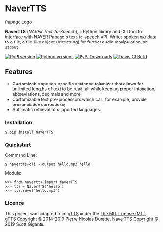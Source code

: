 # NaverTTS

[Papago Logo](papago.svg)

**NaverTTS** (*NAVER Text-to-Speech*), a Python library and CLI tool to interface with NAVER Papago's text-to-speech API. 
Writes spoken `mp3` data to a file, a file-like object (bytestring) for further audio
manipulation, or `stdout`.

[![PyPI version](https://img.shields.io/pypi/v/NaverTTS.svg)](https://pypi.org/project/NaverTTS/)
[![Python versions](https://img.shields.io/pypi/pyversions/NaverTTS.svg)](https://pypi.org/project/NaverTTS/)
[![PyPi Downloads](http://pepy.tech/badge/NaverTTS)](http://pepy.tech/project/NaverTTS)
[![Travis CI Build](https://api.travis-ci.com/KrishnaswamyLab/phate.svg?branch=master)](https://travis-ci.com/KrishnaswamyLab/PHATE)

## Features

-   Customizable speech-specific sentence tokenizer that allows for unlimited lengths of text to be read, all while keeping proper intonation, abbreviations, decimals and more;
-   Customizable text pre-processors which can, for example, provide pronunciation corrections;
-   Automatic retrieval of supported languages.

### Installation

    $ pip install NaverTTS

### Quickstart

Command Line:

    $ navertts-cli --output hello.mp3 hello

Module:

    >>> from navertts import NaverTTS
    >>> tts = NaverTTS('hello')
    >>> tts.save('hello.mp3')

### Licence

This project was adapted from [gTTS](https://github.com/pndurette/gTTS) under the [The MIT License (MIT)](LICENSE). gTTS Copyright © 2014-2019 Pierre Nicolas Durette. NaverTTS Copyright © 2019 Scott Gigante.
